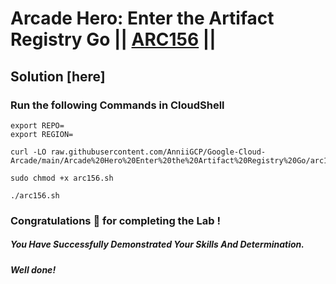 # Arcade Hero: Enter the Artifact Registry Go || [ARC156](https://www.cloudskillsboost.google/focuses/89729?parent=catalog) ||

## Solution [here] 

### Run the following Commands in CloudShell

```
export REPO=
export REGION=
```
```
curl -LO raw.githubusercontent.com/AnniiGCP/Google-Cloud-Arcade/main/Arcade%20Hero%20Enter%20the%20Artifact%20Registry%20Go/arc156.sh

sudo chmod +x arc156.sh

./arc156.sh
```

### Congratulations 🎉 for completing the Lab !

##### *You Have Successfully Demonstrated Your Skills And Determination.*

#### *Well done!*

 

 
